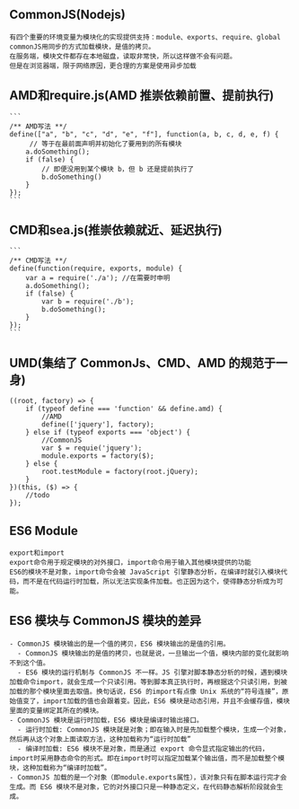 ## CommonJS(Nodejs)
    有四个重要的环境变量为模块化的实现提供支持：module、exports、require、global
    commonJS用同步的方式加载模块，是值的拷贝。
    在服务端，模块文件都存在本地磁盘，读取非常快，所以这样做不会有问题。
    但是在浏览器端，限于网络原因，更合理的方案是使用异步加载

## AMD和require.js(AMD 推崇依赖前置、提前执行)
    ```
    /** AMD写法 **/
    define(["a", "b", "c", "d", "e", "f"], function(a, b, c, d, e, f) { 
         // 等于在最前面声明并初始化了要用到的所有模块
        a.doSomething();
        if (false) {
            // 即便没用到某个模块 b，但 b 还是提前执行了
            b.doSomething()
        } 
    });
    ```

## CMD和sea.js(推崇依赖就近、延迟执行)
    ```
    /** CMD写法 **/
    define(function(require, exports, module) {
        var a = require('./a'); //在需要时申明
        a.doSomething();
        if (false) {
            var b = require('./b');
            b.doSomething();
        }
    });
    ```

## UMD(集结了 CommonJs、CMD、AMD 的规范于一身)
```
((root, factory) => {
    if (typeof define === 'function' && define.amd) {
        //AMD
        define(['jquery'], factory);
    } else if (typeof exports === 'object') {
        //CommonJS
        var $ = requie('jquery');
        module.exports = factory($);
    } else {
        root.testModule = factory(root.jQuery);
    }
})(this, ($) => {
    //todo
});
```

## ES6 Module
    export和import
    export命令用于规定模块的对外接口，import命令用于输入其他模块提供的功能
    ES6的模块不是对象，import命令会被 JavaScript 引擎静态分析，在编译时就引入模块代码，而不是在代码运行时加载，所以无法实现条件加载。也正因为这个，使得静态分析成为可能。

## ES6 模块与 CommonJS 模块的差异
    - CommonJS 模块输出的是一个值的拷贝，ES6 模块输出的是值的引用。
      - CommonJS 模块输出的是值的拷贝，也就是说，一旦输出一个值，模块内部的变化就影响不到这个值。
      - ES6 模块的运行机制与 CommonJS 不一样。JS 引擎对脚本静态分析的时候，遇到模块加载命令import，就会生成一个只读引用。等到脚本真正执行时，再根据这个只读引用，到被加载的那个模块里面去取值。换句话说，ES6 的import有点像 Unix 系统的“符号连接”，原始值变了，import加载的值也会跟着变。因此，ES6 模块是动态引用，并且不会缓存值，模块里面的变量绑定其所在的模块。
    - CommonJS 模块是运行时加载，ES6 模块是编译时输出接口。
      - 运行时加载: CommonJS 模块就是对象；即在输入时是先加载整个模块，生成一个对象，然后再从这个对象上面读取方法，这种加载称为“运行时加载”
      - 编译时加载: ES6 模块不是对象，而是通过 export 命令显式指定输出的代码，import时采用静态命令的形式。即在import时可以指定加载某个输出值，而不是加载整个模块，这种加载称为“编译时加载”。
    - CommonJS 加载的是一个对象（即module.exports属性），该对象只有在脚本运行完才会生成。而 ES6 模块不是对象，它的对外接口只是一种静态定义，在代码静态解析阶段就会生成。



